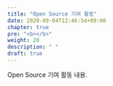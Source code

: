 ```yaml
---
title: "Open Source 기여 활동"
date: 2020-09-04T12:46:54+09:00
chapter: true
pre: "<b></b>"
weight: 20
description: " "
draft: true
---
```


Open Source 기여 활동 내용.
